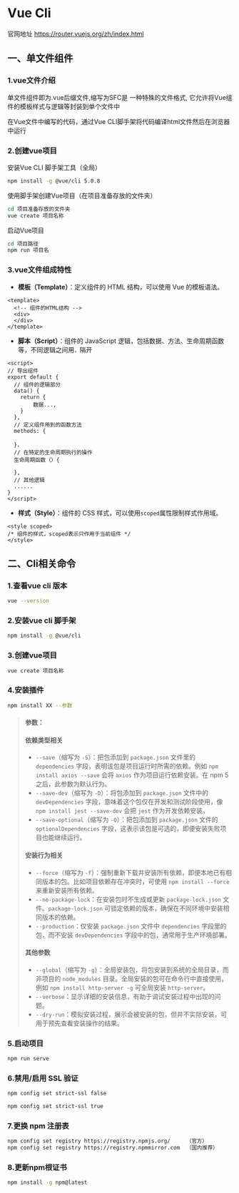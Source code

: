 # Vue Cli

官网地址 https://router.vuejs.org/zh/index.html

## 一、单文件组件

### 1.vue文件介绍

单文件组件即为.vue后缀文件,缩写为SFC是 一种特殊的文件格式, 它允许将Vue组件的模板样式与逻辑等封装到单个文件中

在Vue文件中编写的代码，通过Vue CLI脚手架将代码编译html文件然后在浏览器中运行



###  2.创建vue项目

安装Vue CLI 脚手架工具（全局）

```bash
npm install -g @vue/cli 5.0.8
```

使用脚手架创建Vue项目（在项目准备存放的文件夹）

```bash
cd 项目准备存放的文件夹
vue create 项目名称 
```

启动Vue项目

```bash
cd 项目路径
npm run 项目名
```



### 3.vue文件组成特性

* **模板（Template）**：定义组件的 HTML 结构，可以使用 Vue 的模板语法。

```vue
<template>
  <!-- 组件的HTML结构 -->
  <div>
  </div>
</template>
```

* **脚本（Script）**：组件的 JavaScript 逻辑，包括数据、方法、生命周期函数等，不同逻辑之间用`，`隔开

```vue
<script>
// 导出组件
export default {
  // 组件的逻辑部分
  data() {
    return {
        数据...,
    }
  },
  // 定义组件用到的函数方法
  methods: {
      
  }，
  // 在特定的生命周期执行的操作
  生命周期函数（）{
    
  },
  // 其他逻辑
  ......
}
</script>
```

* **样式（Style）**：组件的 CSS 样式，可以使用`scoped`属性限制样式作用域。

```vue
<style scoped>
/* 组件的样式，scoped表示只作用于当前组件 */
</style>
```



## 二、Cli相关命令

### 1.查看vue cli 版本

```bash
vue --version
```

### 2.安装vue cli 脚手架

```bash
npm install -g @vue/cli
```

### 3.创建vue项目

```bash
vue create 项目名称
```

### 4.安装插件

```bash
npm install XX --参数
```

>#### 参数：
>
>#### 依赖类型相关
>
>* `--save`（缩写为 `-S`）：把包添加到 `package.json` 文件里的 `dependencies` 字段，表明该包是项目运行时所需的依赖。例如 `npm install axios --save` 会将 `axios` 作为项目运行依赖安装。在 npm 5 之后，此参数为默认行为。
>* `--save-dev`（缩写为 `-D`）：将包添加到 `package.json` 文件中的 `devDependencies` 字段，意味着这个包仅在开发和测试阶段使用，像 `npm install jest --save-dev` 会把 `jest` 作为开发依赖安装。
>* `--save-optional`（缩写为 `-O`）：把包添加到 `package.json` 文件的 `optionalDependencies` 字段，这表示该包是可选的，即便安装失败项目也能继续运行。
>
>#### 安装行为相关
>
>* `--force`（缩写为 `-f`）：强制重新下载并安装所有依赖，即便本地已有相同版本的包。比如项目依赖存在冲突时，可使用 `npm install --force` 来重新安装所有依赖。
>* `--no-package-lock`：在安装包时不生成或更新 `package-lock.json` 文件。`package-lock.json` 可锁定依赖的版本，确保在不同环境中安装相同版本的依赖。
>* `--production`：仅安装 `package.json` 文件中 `dependencies` 字段里的包，而不安装 `devDependencies` 字段中的包，通常用于生产环境部署。
>
>#### 其他参数
>
>* `--global`（缩写为 `-g`）：全局安装包，将包安装到系统的全局目录，而非项目的 `node_modules` 目录。全局安装的包可在命令行中直接使用，例如 `npm install http-server -g` 可全局安装 `http-server`。
>* `--verbose`：显示详细的安装信息，有助于调试安装过程中出现的问题。
>* `--dry-run`：模拟安装过程，展示会被安装的包，但并不实际安装，可用于预先查看安装操作的结果。

### 5.启动项目

```bash
npm run serve
```

### 6.禁用/启用 SSL 验证

```bash
npm config set strict-ssl false

npm config set strict-ssl true
```

### 7.更换 npm 注册表

```bash
npm config set registry https://registry.npmjs.org/		（官方）
npm config set registry https://registry.npmmirror.com	（国内推荐）
```

### 8.更新npm根证书

```bash
npm install -g npm@latest
```

## 
